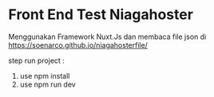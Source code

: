 # Front End Test Niagahoster

Menggunakan Framework Nuxt.Js dan membaca file json di https://soenarco.github.io/niagahosterfile/

step run project :
1. use npm install
2. use npm run dev

